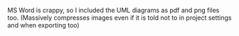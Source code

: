 MS Word is crappy, so I included the UML diagrams as pdf and png files too.
(Massively compresses images even if it is told not to in project settings and when exporting too)